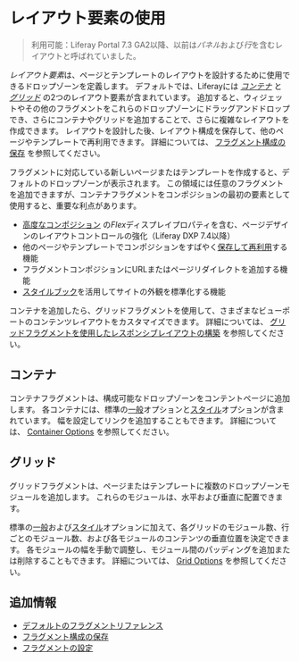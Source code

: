 # レイアウト要素の使用

> 利用可能：Liferay Portal 7.3 GA2以降、以前は*パネル*および*行*を含むレイアウトと呼ばれていました。

*レイアウト要素*は、ページとテンプレートのレイアウトを設計するために使用できるドロップゾーンを定義します。 デフォルトでは、Liferayには [*コンテナ*](#containers) と [*グリッド*](#grids) の2つのレイアウト要素が含まれています。 追加すると、ウィジェットやその他のフラグメントをこれらのドロップゾーンにドラッグアンドドロップでき、さらにコンテナやグリッドを追加することで、さらに複雑なレイアウトを作成できます。 レイアウトを設計した後、レイアウト構成を保存して、他のページやテンプレートで再利用できます。 詳細については、 [フラグメント構成の保存](./saving-fragment-compositions.md) を参照してください。

フラグメントに対応している新しいページまたはテンプレートを作成すると、デフォルトのドロップゾーンが表示されます。 この領域には任意のフラグメントを追加できますが、コンテナフラグメントをコンポジションの最初の要素として使用すると、重要な利点があります。

* [高度なコンポジション](./saving-fragment-compositions.md#creating-advanced-compositions-with-the-container-fragment) の*Flex*ディスプレイプロパティを含む、ページデザインのレイアウトコントロールの強化（Liferay DXP 7.4以降）
* 他のページやテンプレートでコンポジションをすばやく[保存して再利用](./saving-fragment-compositions.md)する機能
* フラグメントコンポジションにURLまたはページリダイレクトを追加する機能
* [スタイルブック](../../../site-appearance/style-books/using-a-style-book-to-standardize-site-appearance.md)を活用してサイトの外観を標準化する機能

コンテナを追加したら、グリッドフラグメントを使用して、さまざまなビューポートのコンテンツレイアウトをカスタマイズできます。 詳細については、 [グリッドフラグメントを使用したレスポンシブレイアウトの構築](./../../../optimizing-sites/building-a-responsive-site/building-responsive-layouts-with-the-grid-fragment.md) を参照してください。

## コンテナ
<!--TASK: Add Image-->
コンテナフラグメントは、構成可能なドロップゾーンをコンテントページに追加します。 各コンテナには、標準の[一般](./configuring-fragments/general-settings-reference.md)オプションと[スタイル](./configuring-fragments/styles-reference.md)オプションが含まれています。 幅を設定してリンクを追加することもできます。 詳細については、 [Container Options](./configuring-fragments/general-settings-reference.md#container-options) を参照してください。

## グリッド
<!--TASK: Add Image-->
グリッドフラグメントは、ページまたはテンプレートに複数のドロップゾーンモジュールを追加します。 これらのモジュールは、水平および垂直に配置できます。

標準の[一般](./configuring-fragments/general-settings-reference.md)および[スタイル](./configuring-fragments/styles-reference.md)オプションに加えて、各グリッドのモジュール数、行ごとのモジュール数、および各モジュールのコンテンツの垂直位置を決定できます。 各モジュールの幅を手動で調整し、モジュール間のパッディングを追加または削除することもできます。 詳細については、 [Grid Options](./configuring-fragments/general-settings-reference.md#grid-options) を参照してください。

## 追加情報

* [デフォルトのフラグメントリファレンス](./default-fragments-reference.md)
* [フラグメント構成の保存](./saving-fragment-compositions.md)
* [フラグメントの設定](./configuring-fragments.md)

